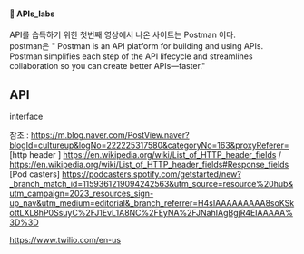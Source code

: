 #### 🌵  APIs_labs

API를 습득하기 위한 첫번째 영상에서 나온 사이트는  Postman 이다.   
postman은  " Postman is an API platform for building and using APIs. Postman simplifies each step of the API lifecycle and streamlines collaboration so you can create better APIs—faster." 


## API   
interface 


참조 :
https://m.blog.naver.com/PostView.naver?blogId=cultureup&logNo=222225317580&categoryNo=163&proxyReferer=    
[http header ]
https://en.wikipedia.org/wiki/List_of_HTTP_header_fields / https://en.wikipedia.org/wiki/List_of_HTTP_header_fields#Response_fields    
[Pod casters]
https://podcasters.spotify.com/getstarted/new?_branch_match_id=1159361219094242563&utm_source=resource%20hub&utm_campaign=2023_resources_sign-up_nav&utm_medium=editorial&_branch_referrer=H4sIAAAAAAAAA8soKSkottLXL8hP0SsuyC%2FJ1EvL1A8NC%2FEyNA%2FJNahIAgBgjR4EIAAAAA%3D%3D


https://www.twilio.com/en-us  
